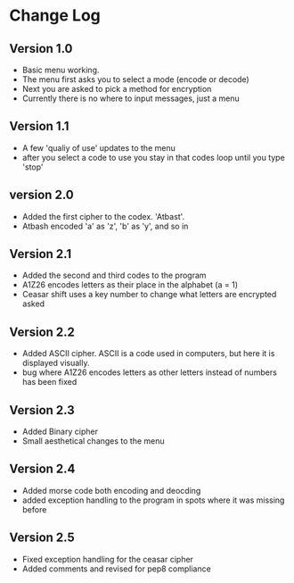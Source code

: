 # Change Log
## Version 1.0
- Basic menu working. 
- The menu first asks you to select a mode (encode or decode)
- Next you are asked to pick a method for encryption
- Currently there is no where to input messages, just a menu
## Version 1.1
- A few 'qualiy of use' updates to the menu
- after you select a code to use you stay in that codes loop until you type 'stop'
## version 2.0
- Added the first cipher to the codex. 'Atbast'.
- Atbash encoded 'a' as 'z', 'b' as 'y', and so in
## Version 2.1
- Added the second and third codes to the program
- A1Z26 encodes letters as their place in the alphabet (a = 1)
- Ceasar shift uses a key number to change what letters are encrypted asked
## Version 2.2
- Added ASCII cipher. ASCII is a code used in computers, but here it is displayed visually. 
- bug where A1Z26 encodes letters as other letters instead of numbers has been fixed
## Version 2.3
- Added Binary cipher
- Small aesthetical changes to the menu
## Version 2.4
- Added morse code both encoding and deocding
- added exception handling to the program in spots where it was missing before
## Version 2.5
- Fixed exception handling for the ceasar cipher
- Added comments and revised for pep8 compliance